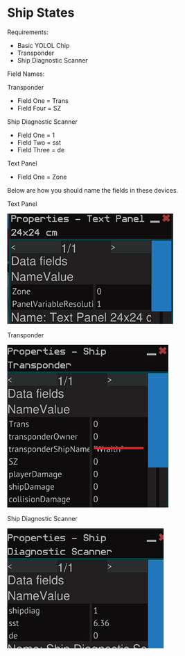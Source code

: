 # Ship States

Requirements:

* Basic YOLOL Chip
* Transponder
* Ship Diagnostic Scanner


Field Names:

Transponder

* Field One = Trans
* Field Four = SZ

Ship Diagnostic Scanner

* Field One = 1
* Field Two = sst
* Field Three = de

Text Panel

* Field One = Zone



Below are how you should name the fields in these devices.

Text Panel

![](assets\20210927_022757_TextPanel.png)

Transponder

![](assets\20210927_022805_ShipTransponder.png)

Ship Diagnostic Scanner

![](assets\20210927_022818_ShipDiagnosticScanner.png)
